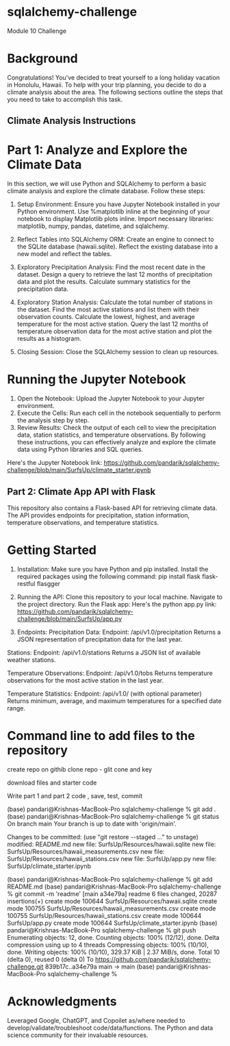 # sqlalchemy-challenge
Module 10 Challenge

# Background
Congratulations! You've decided to treat yourself to a long holiday vacation in Honolulu, Hawaii. To help with your trip planning, you decide to do a climate analysis about the area. The following sections outline the steps that you need to take to accomplish this task.

## Climate Analysis Instructions
# Part 1: Analyze and Explore the Climate Data
In this section, we will use Python and SQLAlchemy to perform a basic climate analysis and explore the climate database. Follow these steps:

1. Setup Environment:
Ensure you have Jupyter Notebook installed in your Python environment.
Use %matplotlib inline at the beginning of your notebook to display Matplotlib plots inline.
Import necessary libraries: matplotlib, numpy, pandas, datetime, and sqlalchemy.

2. Reflect Tables into SQLAlchemy ORM:
Create an engine to connect to the SQLite database (hawaii.sqlite).
Reflect the existing database into a new model and reflect the tables.
3. Exploratory Precipitation Analysis:
Find the most recent date in the dataset.
Design a query to retrieve the last 12 months of precipitation data and plot the results.
Calculate summary statistics for the precipitation data.
4. Exploratory Station Analysis:
Calculate the total number of stations in the dataset.
Find the most active stations and list them with their observation counts.
Calculate the lowest, highest, and average temperature for the most active station.
Query the last 12 months of temperature observation data for the most active station and plot the results as a histogram.
5. Closing Session:
Close the SQLAlchemy session to clean up resources.


# Running the Jupyter Notebook
1. Open the Notebook:
Upload the Jupyter Notebook to your Jupyter environment.
2. Execute the Cells:
Run each cell in the notebook sequentially to perform the analysis step by step.
2. Review Results:
Check the output of each cell to view the precipitation data, station statistics, and temperature observations.
By following these instructions, you can effectively analyze and explore the climate data using Python libraries and SQL queries.

Here's the Jupyter Notebook link:
https://github.com/pandarik/sqlalchemy-challenge/blob/main/SurfsUp/climate_starter.ipynb




## Part 2: Climate App API with Flask
This repository also contains a Flask-based API for retrieving climate data. The API provides endpoints for precipitation, station information, temperature observations, and temperature statistics.

# Getting Started
1. Installation:
Make sure you have Python and pip installed.
Install the required packages using the following command:
pip install flask flask-restful flasgger

2. Running the API:
Clone this repository to your local machine.
Navigate to the project directory.
Run the Flask app:
Here's the python app.py link:
https://github.com/pandarik/sqlalchemy-challenge/blob/main/SurfsUp/app.py


4. Endpoints:
Precipitation Data:
Endpoint: /api/v1.0/precipitation
Returns a JSON representation of precipitation data for the last year.

Stations:
Endpoint: /api/v1.0/stations
Returns a JSON list of available weather stations.

Temperature Observations:
Endpoint: /api/v1.0/tobs
Returns temperature observations for the most active station in the last year.

Temperature Statistics:
Endpoint: /api/v1.0/<start> (with optional <end> parameter)
Returns minimum, average, and maximum temperatures for a specified date range.

# Command line to add files to the repository
create repo on githib
clone repo - glit cone and key

download files and starter code

Write part 1 and part 2 code , save, test, commit

(base) pandari@Krishnas-MacBook-Pro sqlalchemy-challenge % git add .        
(base) pandari@Krishnas-MacBook-Pro sqlalchemy-challenge % git status
On branch main
Your branch is up to date with 'origin/main'.

Changes to be committed:
  (use "git restore --staged <file>..." to unstage)
	modified:   README.md
	new file:   SurfsUp/Resources/hawaii.sqlite
	new file:   SurfsUp/Resources/hawaii_measurements.csv
	new file:   SurfsUp/Resources/hawaii_stations.csv
	new file:   SurfsUp/app.py
	new file:   SurfsUp/climate_starter.ipynb

(base) pandari@Krishnas-MacBook-Pro sqlalchemy-challenge % git add README.md
(base) pandari@Krishnas-MacBook-Pro sqlalchemy-challenge % git commit -m 'readme'
[main a34e79a] readme
 6 files changed, 20287 insertions(+)
 create mode 100644 SurfsUp/Resources/hawaii.sqlite
 create mode 100755 SurfsUp/Resources/hawaii_measurements.csv
 create mode 100755 SurfsUp/Resources/hawaii_stations.csv
 create mode 100644 SurfsUp/app.py
 create mode 100644 SurfsUp/climate_starter.ipynb
(base) pandari@Krishnas-MacBook-Pro sqlalchemy-challenge % git push
Enumerating objects: 12, done.
Counting objects: 100% (12/12), done.
Delta compression using up to 4 threads
Compressing objects: 100% (10/10), done.
Writing objects: 100% (10/10), 329.37 KiB | 2.37 MiB/s, done.
Total 10 (delta 0), reused 0 (delta 0)
To https://github.com/pandarik/sqlalchemy-challenge.git
   839b17c..a34e79a  main -> main
(base) pandari@Krishnas-MacBook-Pro sqlalchemy-challenge % 

# Acknowledgments
Leveraged Google, ChatGPT, and Copoilet as/where needed to develop/validate/troubleshoot code/data/functions. The Python and data science community for their invaluable resources.

